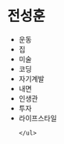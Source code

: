 
<html>
  <head>
      <title> 전성훈 </title>
  </head>
  
  
  <body>
    <h1> 전성훈 </h1>
      
  <ul>
        <li>운동</li>
        <li>집</li>
        <li>미술</li>
        <li>코딩</li>
        <li>자기계발</li>
        <li>내면</li>
        <li>인생관</li>
        <li>투자</li>
        <li>라이프스타일</li>
    
    
    </ul>
  </body>
      
